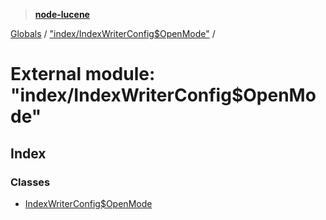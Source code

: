 > **[node-lucene](../README.md)**

[Globals](../README.md) / ["index/IndexWriterConfig$OpenMode"](_index_indexwriterconfig_openmode_.md) /

# External module: "index/IndexWriterConfig$OpenMode"

## Index

### Classes

* [IndexWriterConfig$OpenMode](../classes/_index_indexwriterconfig_openmode_.indexwriterconfig_openmode.md)
